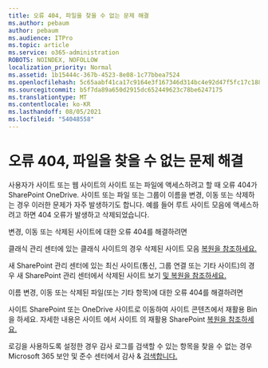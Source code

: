 ```yaml
---
title: 오류 404, 파일을 찾을 수 없는 문제 해결
ms.author: pebaum
author: pebaum
ms.audience: ITPro
ms.topic: article
ms.service: o365-administration
ROBOTS: NOINDEX, NOFOLLOW
localization_priority: Normal
ms.assetid: 1b15444c-367b-4523-8e08-1c77bbea7524
ms.openlocfilehash: 5c65aabf41ca17c9164e3f167346d314bc4e92d47f5fc17c188f12819b0a2cfa
ms.sourcegitcommit: b5f7da89a650d2915dc652449623c78be6247175
ms.translationtype: MT
ms.contentlocale: ko-KR
ms.lasthandoff: 08/05/2021
ms.locfileid: "54048558"
---
```

# <a name="troubleshoot-error-404-file-not-found"></a>오류 404, 파일을 찾을 수 없는 문제 해결

사용자가 사이트 또는 웹 사이트의 사이트 또는 파일에 액세스하려고 할 때 오류 404가 SharePoint OneDrive. 사이트 또는 파일 또는 그룹이 이름을 변경, 이동 또는 삭제하는 경우 이러한 문제가 자주 발생하기도 합니다. 예를 들어 루트 사이트 모음에 액세스하려고 하면 404 오류가 발생하고 삭제되었습니다.

변경, 이동 또는 삭제된 사이트에 대한 오류 404를 해결하려면

클래식 관리 센터에 있는 클래식 사이트의 경우 삭제된 사이트 모음 [복원을 참조하세요.](https://docs.microsoft.com/sharepoint/restore-deleted-site-collection)

새 SharePoint 관리 센터에 있는 최신 사이트(통신, 그룹 연결 또는 기타 사이트)의 경우 새 SharePoint 관리 센터에서 삭제된 사이트 보기 [및 복원을 참조하세요.](https://docs.microsoft.com/sharepoint/restore-deleted-site-collection)

이름 변경, 이동 또는 삭제된 파일(또는 기타 항목)에 대한 오류 404를 해결하려면

사이트 SharePoint 또는 OneDrive 사이트로 이동하여 사이트 콘텐츠에서 재활용 Bin을 하세요. 자세한 내용은 사이트 에서 사이트 의 재활용 SharePoint [복원을 참조하세요.](https://support.office.com/article/Restore-items-in-the-Recycle-Bin-of-a-SharePoint-site-6df466b6-55f2-4898-8d6e-c0dff851a0be#ID0EAADAAA=Online)

로깅을 사용하도록 설정한 경우 감사 로그를 검색할 수 있는 항목을 찾을 수 없는 경우 Microsoft 365 보안 및 준수 센터에서 감사 & [검색합니다.](https://docs.microsoft.com/microsoft-365/compliance/search-the-audit-log-in-security-and-compliance)
